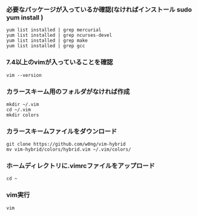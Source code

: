 ### 必要なパッケージが入っているか確認(なければインストール sudo yum install )

    yum list installed | grep mercurial
    yum list installed | grep ncurses-devel
    yum list installed | grep make
    yum list installed | grep gcc

### 7.4以上のvimが入っていることを確認

    vim --version

### カラースキーム用のフォルダがなければ作成
    
    mkdir ~/.vim
    cd ~/.vim
    mkdir colors

### カラースキームファイルをダウンロード
    
    git clone https://github.com/w0ng/vim-hybrid
    mv vim-hybrid/colors/hybrid.vim ~/.vim/colors/

### ホームディレクトリに.vimrcファイルをアップロード
    
    cd ~

### vim実行

    vim
